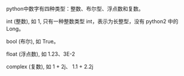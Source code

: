 python中数字有四种类型：整数、布尔型、浮点数和复数。

int (整数), 如 1, 只有一种整数类型 int，表示为长整型，没有 python2 中的 Long。

bool (布尔), 如 True。

float (浮点数), 如 1.23、3E-2

complex (复数), 如 1 + 2j、 1.1 + 2.2j